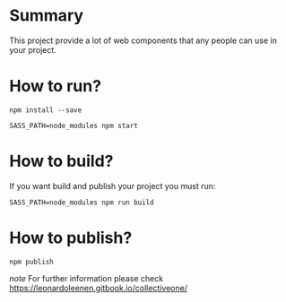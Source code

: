 
# Summary 
This project provide a lot of web components that any people can use in your project. 

# How to run? 
```shell 
npm install --save

SASS_PATH=node_modules npm start
```
# How to build? 
If you want build and publish your project you must run: 
```shell 
SASS_PATH=node_modules npm run build
```

# How to publish? 
```shell
npm publish 
```

*note* For further information please check https://leonardoleenen.gitbook.io/collectiveone/ 
